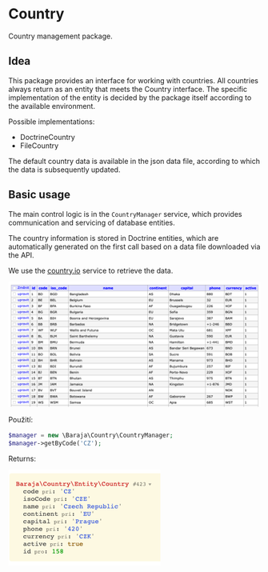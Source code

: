 Country
=======

Country management package.

Idea
----

This package provides an interface for working with countries. All countries always return as an entity that meets the Country interface. The specific implementation of the entity is decided by the package itself according to the available environment.

Possible implementations:

- DoctrineCountry
- FileCountry

The default country data is available in the json data file, according to which the data is subsequently updated.

Basic usage
-----------

The main control logic is in the `CountryManager` service, which provides communication and servicing of database entities.

The country information is stored in Doctrine entities, which are automatically generated on the first call based on a data file downloaded via the API.

We use the [country.io](http://country.io/data/) service to retrieve the data.

![Country table](doc/table.png)

Použití:

```php
$manager = new \Baraja\Country\CountryManager;
$manager->getByCode('CZ');
```

Returns:

![Country entity](doc/entity.png)
